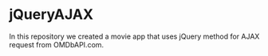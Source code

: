 # jQueryAJAX
In this repository we created a movie app that uses jQuery method for AJAX request from OMDbAPI.com. 
